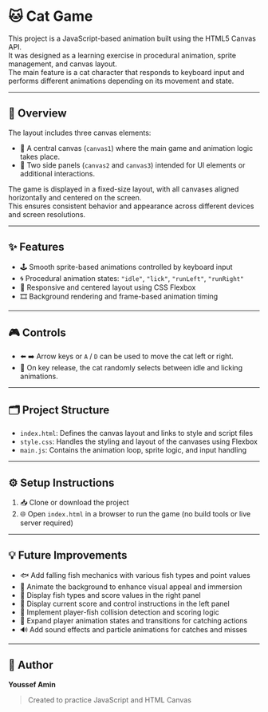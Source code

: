 # 🐱 Cat Game

This project is a JavaScript-based animation built using the HTML5 Canvas API.  
It was designed as a learning exercise in procedural animation, sprite management, and canvas layout.  
The main feature is a cat character that responds to keyboard input and performs different animations depending on its movement and state.

---

## 🧵 Overview

The layout includes three canvas elements:
- 🎯 A central canvas (`canvas1`) where the main game and animation logic takes place.
- 🧩 Two side panels (`canvas2` and `canvas3`) intended for UI elements or additional interactions.

The game is displayed in a fixed-size layout, with all canvases aligned horizontally and centered on the screen.  
This ensures consistent behavior and appearance across different devices and screen resolutions.

---

## ✨ Features

- 🕹️ Smooth sprite-based animations controlled by keyboard input  
- 🌀 Procedural animation states: `"idle"`, `"lick"`, `"runLeft"`, `"runRight"`  
- 📐 Responsive and centered layout using CSS Flexbox  
- 🎞️ Background rendering and frame-based animation timing  

---

## 🎮 Controls

- ⬅️ ➡️ Arrow keys or `A` / `D` can be used to move the cat left or right.  
- 🎲 On key release, the cat randomly selects between idle and licking animations.

---

## 🗂️ Project Structure

- `index.html`: Defines the canvas layout and links to style and script files  
- `style.css`: Handles the styling and layout of the canvases using Flexbox  
- `main.js`: Contains the animation loop, sprite logic, and input handling  

---

## ⚙️ Setup Instructions

1. 📥 Clone or download the project  
2. 🌐 Open `index.html` in a browser to run the game (no build tools or live server required)

---

## 💡 Future Improvements

- 🐟 Add falling fish mechanics with various fish types and point values  
- 🎨 Animate the background to enhance visual appeal and immersion  
- 🧾 Display fish types and score values in the right panel  
- 🧭 Display current score and control instructions in the left panel  
- 🧱 Implement player-fish collision detection and scoring logic  
- 🧍 Expand player animation states and transitions for catching actions  
- 🔊 Add sound effects and particle animations for catches and misses  

---

## 👤 Author

**Youssef Amin**  
> Created to practice JavaScript and HTML Canvas
